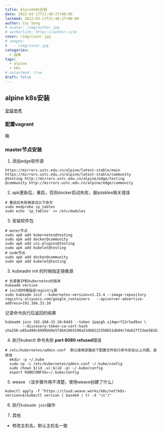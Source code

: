 ```yaml
---
title: Alpinek8s安装
date: 2022-03-17T21:40:27+08:00
lastmod: 2022-03-17T21:40:27+08:00
author: Cai Song
# avatar: /img/author.jpg
# authorlink: https://author.site
cover: /img/cover.jpg
# images:
#   - /img/cover.jpg
categories:
  - 运维
tags:
  - alpine
  - k8s
# nolastmod: true
draft: false
---
```


## alpine k8s安装
[安装参考](https://dev.to/xphoniex/how-to-create-a-kubernetes-cluster-on-alpine-linux-kcg)
### 配置vagrant

略

### master节点安装
1. 添加edge软件源
```shell
https://mirrors.ustc.edu.cn/alpine/latest-stable/main
https://mirrors.ustc.edu.cn/alpine/latest-stable/community
@testing http://mirrors.ustc.edu.cn/alpine/edge/testing
@community http://mirrors.ustc.edu.cn/alpine/edge/community
```
2. apk更新后，重启，否则docker启动失败，报iptables相关错误  
```shell
# 重启后失败再尝试以下命令
sudo modprobe ip_tables
sudo echo 'ip_tables' >> /etc/modules
```

3. 安装软件包
```shell
# mater节点
sudo apk add kubernetes@testing
sudo apk add docker@community
sudo apk add cni-plugins@testing
sudo apk add kubelet@testing
# node节点
sudo apk add docker@community
sudo apk add kubelet@testing
```

3. kubeadm init 的时候指定镜像源
```shell
# 先查看IP和kubernetes的版本
kubeadm version
# init的时候指定registry源
sudo kubeadm init --kubernetes-version=v1.23.4 --image-repository registry.aliyuncs.com/google_containers   --apiserver-advertise-address=192.168.33.10
```

记录命令执行后返回的结果
```shell
kubeadm join 192.168.33.10:6443 --token 1pqsgh.sj4qorf22r5ad9sn \
        --discovery-token-ca-cert-hash sha256:e85a489c6999bb9e57db41864190a53d60222358b51d604c7da627f23ee58163
````

4. 执行kubectl 命令失败 **port 8080 refused**错误
```shell
# /etc/kubernetes/admin.conf  默认使用该路径下配置文件执行命令存在以上问题，遂修改
  mkdir -p ~/.kube
  sudo cp -i /etc/kubernetes/admin.conf ~/.kube/config
  sudo chown $(id -u):$(id -g) ~/.kube/config
  export KUBECONFIG=~/.kube/config
```

5. weave （该步骤作用不清楚，使用weave创建了什么）
```shell
kubectl apply -f "https://cloud.weave.works/k8s/net?k8s-version=$(kubectl version | base64 | tr -d '\n')"
````

6. 执行`kubeadm join`操作

6. 其他
* 修改主机名，默认主机名一致
